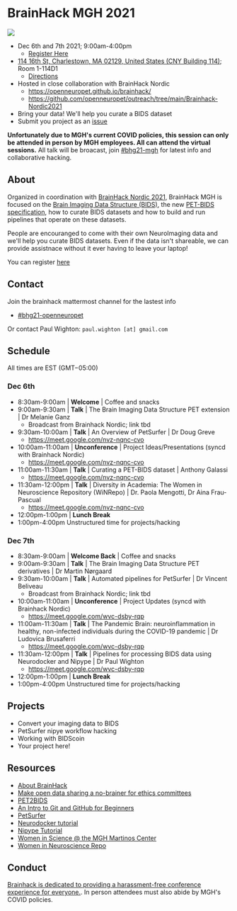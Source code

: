 # BrainHack MGH 2021

<img src="https://github.com/openneuropet/outreach/blob/main/Brainhack-MGH2021/brainhack-boston2021.png">

- Dec 6th and 7th 2021; 9:00am-4:00pm
  - [Register Here](https://forms.gle/M9QMk2dtguJLmFJB7)
- [114 16th St, Charlestown, MA 02129, United States (CNY Building 114)](https://goo.gl/maps/kXXiPn71EdLgpxGA7); Room 1-114D1
  - [Directions](https://connect.vassar.edu/s/1654/images/gid2/editor_documents/classes/1969/1969drivingdirections.pdf?gid=2&pgid=61&sessionid=bedb33da-3371-4464-bcdd-002a53ea53ca&cc=1)
- Hosted in close collaboration with BrainHack Nordic
  - https://openneuropet.github.io/brainhack/
  - https://github.com/openneuropet/outreach/tree/main/Brainhack-Nordic2021
- Bring your data! We'll help you curate a BIDS dataset
- Submit you project as an [issue](https://github.com/openneuropet/outreach/issues/new/choose)

**Unfortunately due to MGH's current COVID policies, this session can only be attended in person by MGH employees.  All can attend the virtual sessions.**  All talk will be broacast, join [#bhg21-mgh](https://mattermost.brainhack.org/brainhack/channels/bhg21-mgh) for latest info and collaborative hacking. 

## About

Organized in coordination with [BrainHack Nordic 2021](https://github.com/openneuropet/outreach/tree/main/Brainhack-Nordic2021), BrainHack MGH is focused on the [Brain Imaging Data Structure (BIDS)](https://bids.neuroimaging.io/), the new [PET-BIDS specification](https://bids-specification.readthedocs.io/en/bep-009/04-modality-specific-files/09-positron-emission-tomography.html), how to curate BIDS datasets and how to build and run pipelines that operate on these datasets.

People are encouranged to come with their own NeuroImaging data and we'll help you curate BIDS datasets.  Even if the data isn't shareable, we can provide assistnace without it ever having to leave your laptop!

You can register [here](https://forms.gle/M9QMk2dtguJLmFJB7)

## Contact

Join the brainhack mattermost channel for the lastest info
- [#bhg21-openneuropet](https://mattermost.brainhack.org/brainhack/channels/bhg21-openneuropet)

Or contact Paul Wighton: `paul.wighton [at] gmail.com`

## Schedule

All times are EST (GMT−05:00)

### Dec 6th

- 8:30am-9:00am | **Welcome** | Coffee and snacks
- 9:00am-9:30am | **Talk** | The Brain Imaging Data Structure PET extension | Dr Melanie Ganz
  - Broadcast from Brainhack Nordic; link tbd
- 9:30am-10:00am | **Talk** | An Overview of PetSurfer | Dr Doug Greve
  - https://meet.google.com/nvz-nqnc-cvo
- 10:00am-11:00am | **Unconference** | Project Ideas/Presentations (syncd with Brainhack Nordic)
  - https://meet.google.com/nvz-nqnc-cvo
- 11:00am-11:30am | **Talk** | Curating a PET-BIDS dataset | Anthony Galassi
  - https://meet.google.com/nvz-nqnc-cvo
- 11:30am-12:00pm | **Talk** | Diversity in Academia: The Women in Neuroscience Repository (WiNRepo) | Dr. Paola Mengotti, Dr Aina Frau-Pascual
  - https://meet.google.com/nvz-nqnc-cvo
- 12:00pm-1:00pm | **Lunch Break**
- 1:00pm-4:00pm Unstructured time for projects/hacking
 
### Dec 7th

- 8:30am-9:00am | **Welcome Back** | Coffee and snacks
- 9:00am-9:30am | **Talk** | The Brain Imaging Data Structure PET derivatives | Dr Martin Nørgaard
- 9:30am-10:00am | **Talk** | Automated pipelines for PetSurfer | Dr Vincent Beliveau
  - Broadcast from Brainhack Nordic; link tbd
- 10:00am-11:00am | **Unconference** | Project Updates (syncd with Brainhack Nordic)
  - https://meet.google.com/wvc-dsby-rqp
- 11:00am-11:30am | **Talk** | The Pandemic Brain: neuroinflammation in healthy, non-infected
individuals during the COVID-19 pandemic | Dr Ludovica Brusaferri
  - https://meet.google.com/wvc-dsby-rqp
- 11:30am-12:00pm | **Talk** | Pipelines for processing BIDS data using Neurodocker and Nipype | Dr Paul Wighton
  - https://meet.google.com/wvc-dsby-rqp
- 12:00pm-1:00pm | **Lunch Break**
- 1:00pm-4:00pm Unstructured time for projects/hacking

## Projects

- Convert your imaging data to BIDS
- PetSurfer nipye workflow hacking
- Working with BIDScoin
- Your project here!

## Resources

- [About BrainHack](https://brainhack.org/about.html)
- [Make open data sharing a no-brainer for ethics committees](https://open-brain-consent.readthedocs.io/en/stable/)
- [PET2BIDS](https://github.com/openneuropet/PET2BIDS)
- [An Intro to Git and GitHub for Beginners](https://product.hubspot.com/blog/git-and-github-tutorial-for-beginners)
- [PetSurfer](https://surfer.nmr.mgh.harvard.edu/fswiki/PetSurfer)
- [Neurodocker tutorial](https://miykael.github.io/nipype_tutorial/notebooks/introduction_neurodocker.html)
- [Nipype Tutorial](https://miykael.github.io/nipype_tutorial/)
- [Women in Science @ the MGH Martinos Center](https://wis.martinos.org/)
- [Women in Neuroscience Repo](https://www.winrepo.org/)

## Conduct

[Brainhack is dedicated to providing a harassment-free conference experience for everyone.](https://brainhack.org/code-of-conduct.html).  In person attendees must also abide by MGH's COVID policies.
